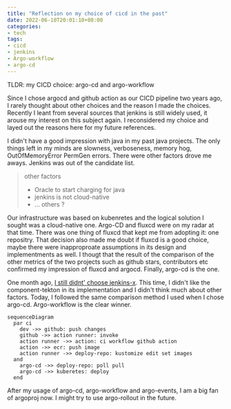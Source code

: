 ```yaml
---
title: "Reflection on my choice of cicd in the past"
date: 2022-06-10T20:01:10+08:00
categories:
- tech
tags:
- cicd
- jenkins
- Argo-workflow
- argo-cd
---
```


TLDR:  my CICD choice: argo-cd and argo-workflow

Since I chose argocd and github action as our CICD pipeline two years ago, I rarely thought about other choices and the reason I made the choices. Recently I leant from several sources that jenkins is still widely used, it arouse my interest on this subject again. I reconsidered my choice and layed out the reasons here for my future references.

I didn't have a good impression with java in my past java projects. The only things left in my minds are slowness, verboseness, memory hog, OutOfMemoryError PermGen errors. There were other factors drove me aways. Jenkins was out of the candidate list.

> other factors
> * Oracle to start charging for java
> * jenkins is not cloud-native
> * ... others ?

Our infrastructure was based on kubenretes and the logical solution I sought was a cloud-native one. Argo-CD and fluxcd were on my radar at that time. There was one thing of fluxcd that kept me from adopting it: one repositry. That decision also made me doubt if fluxcd is a good choice, maybe there were inapproproate assumptions in its design and implementments as well. I thougt that the result of the comparison of the other metrics of the two projects such as github stars, contributors etc confirmed my impression of fluxcd and argocd. Finally, argo-cd is the one.

One month ago, [I still didnt' choose jenkins-x](https://jackliusr.github.io/posts/2022/05/reflection-on-implementation-of-cicd-using-argo-workflows/). This time, I didn't like the component-tekton in its implementation and I didn't think much about other factors. Today, I followed the same comparison method I used when I chose argo-cd. Argo-workflow is the clear winner. 

```mermaid
sequenceDiagram
  par ci
    dev ->> github: push changes
    github ->> action runner: invoke
    action runner ->> action: ci workflow github action
    action ->> ecr: push image
    action runner ->> deploy-repo: kustomize edit set images
  and
    argo-cd ->> deploy-repo: poll pull
    argo-cd ->> kuberetes: deploy
  end
```

After my usage of argo-cd, argo-workflow and argo-events, I am a big fan of argoproj now. I might try to use argo-rollout in the future.
